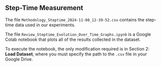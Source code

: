 ## Step-Time Measurement

The file `Methodology_Steptime_2024-11-08_12-39-52.csv` contains the step-time data used in our experiments.  

The file `Review_Steptime_Evolution_Over_Time_Graphs.ipynb` is a Google Colab notebook that plots all of the results collected in the dataset.  

To execute the notebook, the only modification required is in Section 2: **Load Dataset**, where you must specify the path to the `.csv` file in your Google Drive.
